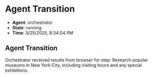 # Agent Transition

- **Agent**: orchestrator
- **State**: running
- **Time**: 3/25/2025, 8:34:04 PM

## Agent Transition

Orchestrator received results from browser for step: Research popular museums in New York City, including visiting hours and any special exhibitions.

